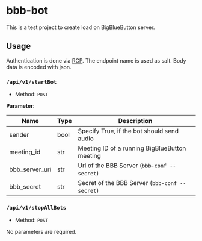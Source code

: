 # bbb-bot

This is a test project to create load on BigBlueButton server. 

## Usage
Authentication is done via [RCP](https://github.com/myOmikron/rcp). The endpoint name is used as salt. 
Body data is encoded with json.

### `/api/v1/startBot`
- Method: `POST`

**Parameter**:

| Name           | Type | Description                                    |
|----------------|------|------------------------------------------------|
| sender         | bool | Specify True, if the bot should send audio     |
| meeting_id     | str  | Meeting ID of a running BigBlueButton meeting  |
| bbb_server_uri | str  | Uri of the BBB Server (`bbb-conf --secret`)    |
| bbb_secret     | str  | Secret of the BBB Server (`bbb-conf --secret`) |


### `/api/v1/stopAllBots`
- Method: `POST`

No parameters are required.